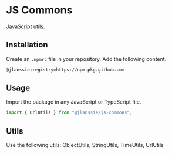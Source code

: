 # JS Commons

JavaScript utils.

## Installation

Create an `.npmrc` file in your repository.
Add the following content.

````bash
@jlanssie:registry=https://npm.pkg.github.com
````

## Usage

Import the package in any JavaScript or TypeScript file. 

````javascript
import { UrlUtils } from "@jlanssie/js-commons";
````

## Utils

Use the following utils: ObjectUtils,  StringUtils, TimeUtils, UrlUtils